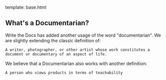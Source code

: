 template: base.html

## What's a Documentarian?

Write the Docs has added another usage of the word "documentarian".
We are slightly extending the classic definition of:

	A writer, photographer, or other artist whose work constitutes a document or documentary of an aspect of life.

We believe that a Documentarian also works with another definition:

	A person who views products in terms of teachability
